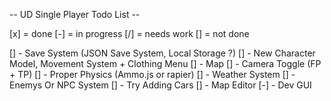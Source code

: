 -- UD Single Player Todo List --

[x] = done
[-] = in progress
[/] = needs work
[] = not done

[] - Save System (JSON Save System, Local Storage ?)
[] - New Character Model, Movement System + Clothing Menu
[] - Map
[] - Camera Toggle (FP + TP)
[] - Proper Physics (Ammo.js or rapier)
[] - Weather System
[] - Enemys Or NPC System
[] - Try Adding Cars
[] - Map Editor
[-] - Dev GUI